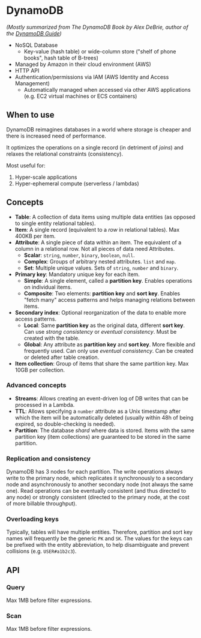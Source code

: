 # DynamoDB

*(Mostly summarized from The DynamoDB Book by Alex DeBrie, author of the [DynamoDB Guide](https://www.dynamodbguide.com/))*

- NoSQL Database
  - Key-value (hash table) or wide-column store ("shelf of phone books", hash table of B-trees)
- Managed by Amazon in their cloud environment (AWS)
- HTTP API
- Authentication/permissions via IAM (AWS Identity and Access Management)
  - Automatically managed when accessed via other AWS applications (e.g. EC2 virtual machines or ECS containers)

## When to use

DynamoDB reimagines databases in a world where storage is cheaper and there is increased need of performance.

It optimizes the operations on a single record (in detriment of *joins*) and relaxes the relational constraints (consistency).

Most useful for:

1. Hyper-scale applications
2. Hyper-ephemeral compute (serverless / lambdas)

## Concepts

- **Table**: A collection of data items using multiple data entities (as opposed to single entity relational tables).
- **Item**: A single record (equivalent to a *row* in relational tables). Max 400KB per item.
- **Attribute**: A single piece of data within an item. The equivalent of a column in a relational row. Not all pieces of data need Attributes.
  - **Scalar**: `string`, `number`, `binary`, `boolean`, `null`.
  - **Complex**: Groups of arbitrary nested attributes. `list` and `map`.
  - **Set**: Multiple unique values. Sets of `string`, `number` and `binary`.
- **Primary key**: Mandatory unique key for each item.
  - **Simple**: A single element, called a **partition key**. Enables operations on individual items.
  - **Composite**: Two elements: **partition key** and **sort key**. Enables "fetch many" access patterns and helps managing relations between items.
- **Secondary index**: Optional reorganization of the data to enable more access patterns.
  - **Local**: Same **partition key** as the original data, different **sort key**. Can use *strong consistency* or *eventual consistency*. Must be created with the table.
  - **Global**: Any attribute as **partition key** and **sort key**. More flexible and frequently used. Can only use *eventual consistency*. Can be created or deleted after table creation.
- **Item collection**: Group of items that share the same partition key. Max 10GB per collection.

### Advanced concepts

- **Streams**: Allows creating an event-driven log of DB writes that can be processed in a Lambda.
- **TTL**: Allows specifying a `number` attribute as a Unix timestamp after which the item will be automatically deleted (usually within 48h of being expired, so double-checking is needed).
- **Partition**: The database *shard* where data is stored. Items with the same partition key (item collections) are guaranteed to be stored in the same partition.

### Replication and consistency

DynamoDB has 3 nodes for each partition. The write operations always write to the primary node, which replicates it synchronously to a secondary node and asynchronously to another secondary node (not always the same one). Read operations can be eventually consistent (and thus directed to any node) or strongly consistent (directed to the primary node, at the cost of more billable throughput).

### Overloading keys

Typically, tables will have multiple entities. Therefore, partition and sort key names will frequently be the generic `PK` and `SK`. The values for the keys can be prefixed with the entity abbreviation, to help disambiguate and prevent collisions (e.g. `USER#a1b2c3`).

## API

### Query

Max 1MB before filter expressions.

### Scan

Max 1MB before filter expressions.
